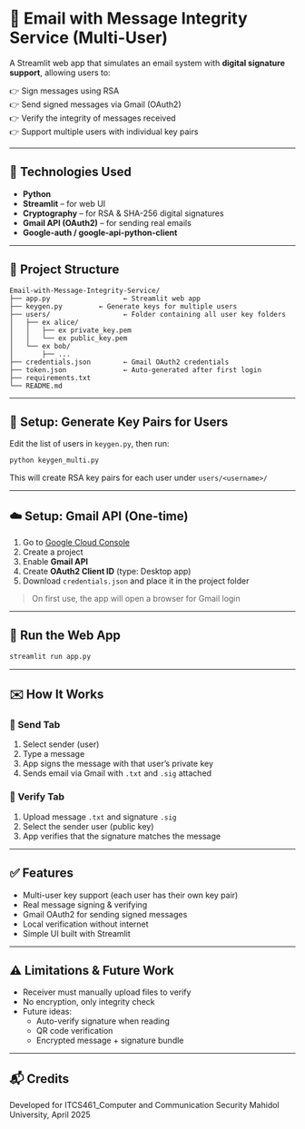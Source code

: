 # 📨 Email with Message Integrity Service (Multi-User)

A Streamlit web app that simulates an email system with **digital signature support**, allowing users to:

👉 Sign messages using RSA  
👉 Send signed messages via Gmail (OAuth2)  
👉 Verify the integrity of messages received  
👉 Support multiple users with individual key pairs

---

## 💠 Technologies Used

- **Python**
- **Streamlit** – for web UI  
- **Cryptography** – for RSA & SHA-256 digital signatures  
- **Gmail API (OAuth2)** – for sending real emails  
- **Google-auth / google-api-python-client**

---

## 📁 Project Structure

```
Email-with-Message-Integrity-Service/
├── app.py                  ← Streamlit web app
├── keygen.py         ← Generate keys for multiple users
├── users/                  ← Folder containing all user key folders
│   ├── ex alice/
│   │   ├── ex private_key.pem
│   │   └── ex public_key.pem
│   └── ex bob/
│       ├── ...
├── credentials.json        ← Gmail OAuth2 credentials
├── token.json              ← Auto-generated after first login
├── requirements.txt
└── README.md
```

---

## 🔐 Setup: Generate Key Pairs for Users

Edit the list of users in `keygen.py`, then run:

```bash
python keygen_multi.py
```

This will create RSA key pairs for each user under `users/<username>/`

---

## ☁️ Setup: Gmail API (One-time)

1. Go to [Google Cloud Console](https://console.cloud.google.com/)
2. Create a project
3. Enable **Gmail API**
4. Create **OAuth2 Client ID** (type: Desktop app)
5. Download `credentials.json` and place it in the project folder

> On first use, the app will open a browser for Gmail login

---

## 🚀 Run the Web App

```bash
streamlit run app.py
```

---

## ✉️ How It Works

### 🔹 Send Tab

1. Select sender (user)
2. Type a message
3. App signs the message with that user’s private key
4. Sends email via Gmail with `.txt` and `.sig` attached

### 🔹 Verify Tab

1. Upload message `.txt` and signature `.sig`
2. Select the sender user (public key)
3. App verifies that the signature matches the message

---

## ✅ Features

- Multi-user key support (each user has their own key pair)
- Real message signing & verifying
- Gmail OAuth2 for sending signed messages
- Local verification without internet
- Simple UI built with Streamlit

---

## ⚠️ Limitations & Future Work

- Receiver must manually upload files to verify
- No encryption, only integrity check
- Future ideas:
  - Auto-verify signature when reading
  - QR code verification
  - Encrypted message + signature bundle

---

## 📬 Credits

Developed for ITCS461_Computer and Communication Security
Mahidol University, April 2025
